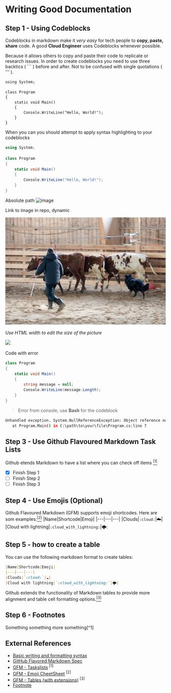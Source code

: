 # Writing Good Documentation

## Step 1 - Using Codeblocks
Codeblocks in markdown make it *very easy* for tech people to **copy, paste, share** code.
A good __Cloud Engineer__ uses Codeblocks whenever possible.

Because it allows others to copy and paste their code to replicate or research issues.
In order to create codeblocks you need to use three backtics ( ``` ) before and after.
Not to be confused with single quotations ( ''' ).

```
using System;

class Program
{
    static void Main()
    {
        Console.WriteLine("Hello, World!");
    }
}
```

When you can you should attempt to apply syntax highlighting to your codeblocks

``` c#
using System;

class Program
{
    static void Main()
    {
        Console.WriteLine("Hello, World!");
    }
}
```
Absolute path
![image](https://github.com/kjejac/Terraform-docs-example/assets/77548406/09a686d0-ea36-4024-9a85-f81f26d787cd)

Link to image in repo, dynamic 

![Uploaded image to Github](assets/24893_114858655200558_6859128_n.jpg)

*Use HTML width to edit the size of the picture*

<img width="200px" src="https://github.com/kjejac/Terraform-docs-example/assets/77548406/09a686d0-ea36-4024-9a85-f81f26d787cd">


Code with error
``` C#
class Program
{
    static void Main()
    {
        string message = null;
        Console.WriteLine(message.Length);
    }
}
```
> Error from console, use **Bash** for the codeblock
``` Bash
Unhandled exception. System.NullReferenceException: Object reference not set to an instance of an object.
   at Program.Main() in C:\path\to\your\file\Program.cs:line 7
```
## Step 3 - Use Github Flavoured Markdown Task Lists
Github etends Markdown to have a list where you can check off items [<sup>[1]</sup>](#external-references)

- [X] Finish Step 1
- [ ] Finish Step 2
- [ ] Finish Step 3

## Step 4 - Use Emojis (Optional)

Github Flavoured Markdown (GFM) supports emoji shortcodes. Here are som examples:[<sup>[2]</sup>](#external-references)
|Name|Shortcode|Emoji|
|---|---|---|
|Clouds|`:cloud:`|☁️|
|Cloud with lightning|`:cloud_with_lightning:`|🌩️:

## Step 5 - how to create a table

You can use the following markdown format to create tables:

```md
|Name|Shortcode|Emoji|
|---|---|---|
|Clouds|`:cloud:`|☁️|
|Cloud with lightning|`:cloud_with_lightning:`|🌩️|
```
Github extends the functionality of Markdown tables to provide more alignment and table cell formatting options.[<sup>[3]</sup>](#external-references)
>

## Step 6 - Footnotes
Something something more something[^1]


## External References
- [Basic writing and formatting syntax](https://docs.github.com/en/get-started/writing-on-github/getting-started-with-writing-and-formatting-on-github/basic-writing-and-formatting-syntax) 
- [GitHub Flavored Markdown Spec](https://github.github.com/gfm/) 
- [GFM - Taskslists](https://github.github.com/gfm/#task-list-items-extension-) <sup>[1]</sup>
- [GFM - Emoji CheetSheet](https://github.com/ikatyang/emoji-cheat-sheet/blob/master/README.md) <sup>[2]</sup>
- [GFM - Tables (with extensions)](https://github.github.com/gfm/#tables-extension-) <sup>[3]</sup>
- [Footnote](^1)












